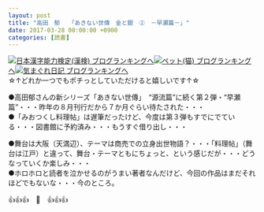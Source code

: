 ```yaml
---
layout: post
title: "高田　郁　　「あきない世傳　金と銀　②　－早瀬篇－」"
date: 2017-03-28 00:00:00 +0900
categories: [読書]
---
```


[![](/syuusyuu9701/assets/images/高田-郁-「あきない世傳-金と銀-②-－早瀬篇－」-br_c_3028_1.gif)](http://blog.with2.net/link.php?1659096:3028 "日本漢字能力検定(漢検) ブログランキングへ")[日本漢字能力検定(漢検) ブログランキングへ](http://blog.with2.net/link.php?1659096:3028)[![](/syuusyuu9701/assets/images/高田-郁-「あきない世傳-金と銀-②-－早瀬篇－」-br_c_1348_1.gif)](http://blog.with2.net/link.php?1659096:1348 "ペット(猫) ブログランキングへ")[ペット(猫) ブログランキングへ](http://blog.with2.net/link.php?1659096:1348)[![](/syuusyuu9701/assets/images/高田-郁-「あきない世傳-金と銀-②-－早瀬篇－」-br_c_9257_1.gif)](http://blog.with2.net/link.php?1659096:9257 "気まぐれ日記 ブログランキングへ")[気まぐれ日記 ブログランキングへ](http://blog.with2.net/link.php?1659096:9257)  
☆↑どれか一つでもポチっとしていただけると嬉しいです↑☆  
  
●高田郁さんの新シリーズ「あきない世傳」　“源流篇”に続く第２弾・“早瀬篇”・・・昨年の８月刊行だから７か月ぐらい待たされた・・・  
●「みおつくし料理帖」は遅筆だったけど、今度は第３弾もすでにでている・・・図書館に予約済み・・・もうすぐ借り出し・・・  
  
●舞台は大阪（天満辺）、テーマは商売での立身出世物語？・・・「料理帖」（舞台は江戸）と違って、舞台・テーマともにちょっと、という感じだが・・・どうなっていくか楽しみ・・・  
●ホロホロと読者を泣かせるのがうまい著者なんだけど、今回の作品はまだそれほどでもないな・・・今のところ。  
  
👍👍👍　🐒　👍👍👍